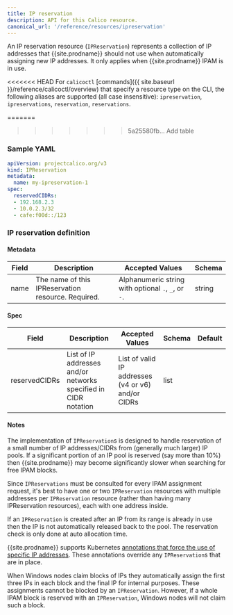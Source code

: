 ```yaml
---
title: IP reservation
description: API for this Calico resource.
canonical_url: '/reference/resources/ipreservation'
---
```


An IP reservation resource (`IPReservation`) represents a collection of IP addresses that {{site.prodname}} should 
not use when automatically assigning new IP addresses.  It only applies when {{site.prodname}} IPAM is in use.

<<<<<<< HEAD
For `calicoctl` [commands]({{ site.baseurl }}/reference/calicoctl/overview) that specify a resource type on the CLI, 
the following aliases are supported (all case insensitive): `ipreservation`, `ipreservations`, `reservation`, 
`reservations`.

=======
>>>>>>> 5a25580fb... Add table
### Sample YAML

```yaml
apiVersion: projectcalico.org/v3
kind: IPReservation
metadata:
  name: my-ipreservation-1
spec:
  reservedCIDRs:
  - 192.168.2.3
  - 10.0.2.3/32
  - cafe:f00d::/123
```

### IP reservation definition

#### Metadata

| Field       | Description                 | Accepted Values   | Schema |
|-------------|-----------------------------|-------------------|--------|
| name     |  The name of this IPReservation resource. Required. | Alphanumeric string with optional `.`, `_`, or `-`. | string |

#### Spec

| Field          | Description                 | Accepted Values   | Schema | Default    |
|----------------|-----------------------------|-------------------|--------|------------|
| reservedCIDRs  | List of IP addresses and/or networks specified in CIDR notation  | List of valid IP addresses (v4 or v6) and/or CIDRs | list | |

#### Notes

The implementation of `IPReservation`s is designed to handle reservation of a small number of IP addresses/CIDRs from
(generally much larger) IP pools.  If a significant portion of an IP pool is reserved (say more than 10%) then 
{{site.prodname}} may become significantly slower when searching for free IPAM blocks.

Since `IPReservations` must be consulted for every IPAM assignment request, it's best to have one or two 
`IPReservation` resources with multiple addresses per `IPReservation` resource (rather than having many IPReservation
resources), each with one address inside.

If an `IPReservation` is created after an IP from its range is already in use then the IP is not automatically 
released back to the pool.  The reservation check is only done at auto allocation time.

{{site.prodname}} supports Kubernetes [annotations that force the use of specific IP addresses](../cni-plugin/configuration#requesting-a-specific-ip-address). These annotations override any `IPReservation`s that 
are in place.

When Windows nodes claim blocks of IPs they automatically assign the first three IPs
in each block and the final IP for internal purposes.  These assignments cannot be blocked by an `IPReservation`.
However, if a whole IPAM block is reserved with an `IPReservation`, Windows nodes will not claim such a block.
